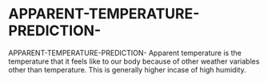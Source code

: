 # APPARENT-TEMPERATURE-PREDICTION-
APPARENT-TEMPERATURE-PREDICTION- Apparent temperature is the temperature that it feels like to our body because of other weather variables other than temperature. This is generally higher incase of high humidity.
